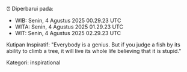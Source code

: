 ⏰ Diperbarui pada:
- WIB: Senin, 4 Agustus 2025 00.29.23 UTC
- WITA: Senin, 4 Agustus 2025 01.29.23 UTC
- WIT: Senin, 4 Agustus 2025 02.29.23 UTC

Kutipan Inspiratif:
"Everybody is a genius. But if you judge a fish by its ability to climb a tree, it will live its whole life believing that it is stupid."


Kategori: inspirational

